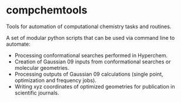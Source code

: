 # compchemtools

Tools for automation of computational chemistry tasks and routines.

A set of modular python scripts that can be used via command line to automate:
* Processing conformational searches performed in Hyperchem.
* Creation of Gaussian 09 inputs from conformational searches or molecular geometries.
* Processing outputs of Gaussian 09 calculations (single point, optimization and frequency jobs).
* Writing xyz coordinates of optimized geometries for publication in scientific journals.


